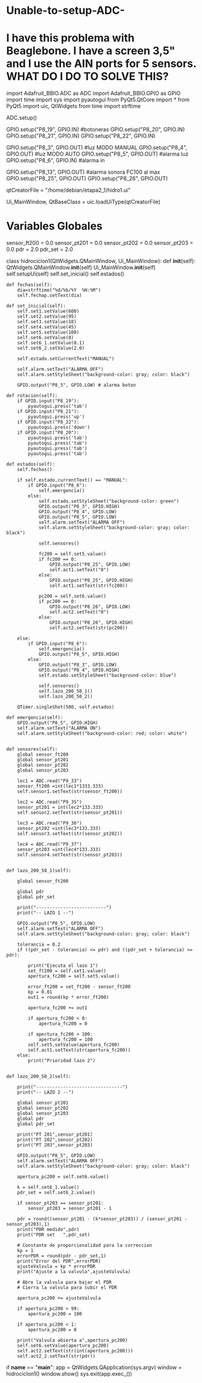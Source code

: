 # Unable-to-setup-ADC-
# I have this problema with Beaglebone. I have a screen 3,5" and I use the AIN ports for 5 sensors. WHAT DO I DO TO SOLVE THIS?


import Adafruit_BBIO.ADC as ADC
import Adafruit_BBIO.GPIO as GPIO
import time
import sys
import pyautogui
from PyQt5.QtCore import *
from PyQt5 import uic, QtWidgets
from time import strftime

ADC.setup()

GPIO.setup("P8_19", GPIO.IN) #botoneras
GPIO.setup("P8_20", GPIO.IN)
GPIO.setup("P8_21", GPIO.IN)
GPIO.setup("P8_22", GPIO.IN)

GPIO.setup("P8_3", GPIO.OUT) #luz MODO MANUAL
GPIO.setup("P8_4", GPIO.OUT) #luz MODO AUTO
GPIO.setup("P8_5", GPIO.OUT) #alarma luz
GPIO.setup("P8_6", GPIO.IN) #alarma in

GPIO.setup("P8_13", GPIO.OUT) #alarma sonora FC100 al max
GPIO.setup("P8_25", GPIO.OUT)
GPIO.setup("P8_26", GPIO.OUT)


qtCreatorFile = "/home/debian/etapa2_1/hidro1.ui"

Ui_MainWindow, QtBaseClass = uic.loadUiType(qtCreatorFile)

# Variables Globales 
sensor_ft200 = 0.0
sensor_pt201 = 0.0
sensor_pt202 = 0.0
sensor_pt203 = 0.0
pdr = 2.0
pdr_set = 2.0

class hidrociclon1(QtWidgets.QMainWindow, Ui_MainWindow):
	def __init__(self):
		QtWidgets.QMainWindow.__init__(self)
		Ui_MainWindow.__init__(self)
		self.setupUi(self)
		self.set_inicial()
		self.estados()

	def fechas(self):
		dia=strftime("%d/%b/%Y  %H:%M")
		self.fechap.setText(dia)

	def set_inicial(self):
		self.set1.setValue(600)
		self.set2.setValue(95)
		self.set3.setValue(10)
		self.set4.setValue(45)
		self.set5.setValue(100)
		self.set6.setValue(0)
		self.set6_1.setValue(0.1)
		self.set6_2.setValue(2.0)

		self.estado.setCurrentText("MANUAL")

		self.alarm.setText("ALARMA OFF")
		self.alarm.setStyleSheet("background-color: gray; color: black")

		GPIO.output("P8_5", GPIO.LOW) # alarma boton

	def rotacion(self):
		if GPIO.input("P8_19"):
			pyautogui.press('tab')
		if GPIO.input("P8_21"):
			pyautogui.press('up')
		if GPIO.input("P8_22"):
			pyautogui.press('down')
		if GPIO.input("P8_20"):
			pyautogui.press('tab')
			pyautogui.press('tab')
			pyautogui.press('tab')
			pyautogui.press('tab')

	def estados(self):
		self.fechas()

		if self.estado.currentText() == "MANUAL":
			if GPIO.input("P8_6"):
				self.emergencia()
			else:
				self.estado.setStyleSheet("background-color: green")
				GPIO.output("P8_3", GPIO.HIGH)
				GPIO.output("P8_4", GPIO.LOW)
				GPIO.output("P8_5", GPIO.LOW)
				self.alarm.setText("ALARMA OFF")
				self.alarm.setStyleSheet("background-color: gray; color: black")

				self.sensores()

				fc200 = self.set5.value()
				if fc200 == 0:
					GPIO.output("P8_25", GPIO.LOW)
					self.act1.setText("0")
				else:
					GPIO.output("P8_25", GPIO.HIGH)
					self.act1.setText(str(fc200))

				pc200 = self.set6.value()
				if pc200 == 0:
					GPIO.output("P8_26", GPIO.LOW)
					self.act2.setText("0")
				else:
					GPIO.output("P8_26", GPIO.HIGH)
					self.act2.setText(str(pc200))

		else:
			if GPIO.input("P8_6"):
				self.emergencia()
				GPIO.output("P8_5", GPIO.HIGH)
			else:
				GPIO.output("P8_3", GPIO.LOW)
				GPIO.output("P8_4", GPIO.HIGH)
				self.estado.setStyleSheet("background-color: blue")

				self.sensores()
				self.lazo_200_50_1()
				self.lazo_200_50_2()

		QTimer.singleShot(500, self.estados)

	def emergencia(self):
		GPIO.output("P8_5", GPIO.HIGH)
		self.alarm.setText("ALARMA ON")
		self.alarm.setStyleSheet("background-color: red; color: white")


	def sensores(self):
		global sensor_ft200
		global sensor_pt201
		global sensor_pt202
		global sensor_pt203

		lec1 = ADC.read("P9_33")
		sensor_ft200 =int(lec1*1333.333)
		self.sensor1.setText(str(sensor_ft200))

		lec2 = ADC.read("P9_35")
		sensor_pt201 = int(lec2*133.333)
		self.sensor2.setText(str(sensor_pt201))

		lec3 = ADC.read("P9_36")
		sensor_pt202 =int(lec3*133.333)
		self.sensor3.setText(str(sensor_pt202))

		lec4 = ADC.read("P9_37")
		sensor_pt203 =int(lec4*133.333)
		self.sensor4.setText(str(sensor_pt203))


	def lazo_200_50_1(self):

		global sensor_ft200

		global pdr
		global pdr_set

		print("--------------------------")
		print("-- LAZO 1 --")

		GPIO.output("P8_5", GPIO.LOW)
		self.alarm.setText("ALARMA OFF")
		self.alarm.setStyleSheet("background-color: gray; color: black")

		tolerancia = 0.2
		if ((pdr_set - tolerancia) <= pdr) and ((pdr_set + tolerancia) >= pdr):

			print("Ejecuta el lazo 1")
			set_ft200 = self.set1.value()
			apertura_fc200 = self.set5.value()

			error_ft200 = set_ft200 - sensor_ft200
			kp = 0.01
			out1 = round(kp * error_ft200)

			apertura_fc200 += out1

			if apertura_fc200 < 0:
				apertura_fc200 = 0

			if apertura_fc200 > 100:
				apertura_fc200 = 100
			self.set5.setValue(apertura_fc200)
			self.act1.setText(str(apertura_fc200))
		else:
			print("Prioridad lazo 2")


	def lazo_200_50_2(self):

		print("--------------------------------")
		print("-- LAZO 2 --")

		global sensor_pt201
		global sensor_pt202
		global sensor_pt203
		global pdr
		global pdr_set

		print("PT 201",sensor_pt201)
		print("PT 202",sensor_pt202)
		print("PT 203",sensor_pt203)

		GPIO.output("P8_5", GPIO.LOW)
		self.alarm.setText("ALARMA OFF")
		self.alarm.setStyleSheet("background-color: gray; color: black")

		apertura_pc200 = self.set6.value()

		k = self.set6_1.value()
		pdr_set = self.set6_2.value()

		if sensor_pt203 == sensor_pt201:
			sensor_pt203 = sensor_pt201 - 1

		pdr = round((sensor_pt201 - (k*sensor_pt203)) / (sensor_pt201 - sensor_pt203),1)
		print("PDR medido",pdr)
		print("PDR set   ",pdr_set)

		# Constante de proporcionalidad para la correccion
		kp = 1
		errorPDR = round(pdr - pdr_set,1)
		print("Error del PDR",errorPDR)
		ajusteValvula = kp * errorPDR
		print("Ajuste a la valvula",ajusteValvula)

		# Abre la valvula para bajar el PDR
		# Cierra la valvula para subir el PDR

		apertura_pc200 += ajusteValvula

		if apertura_pc200 > 99:
			apertura_pc200 = 100

		if apertura_pc200 < 1:
			apertura_pc200 = 0

		print("Valvula abierta a",apertura_pc200)
		self.set6.setValue(apertura_pc200)
		self.act2.setText(str(int(apertura_pc200)))
		self.act2_2.setText(str(pdr))





if __name__ == "__main__":
	app =  QtWidgets.QApplication(sys.argv)
	window = hidrociclon1()
	window.show()
	sys.exit(app.exec_())
